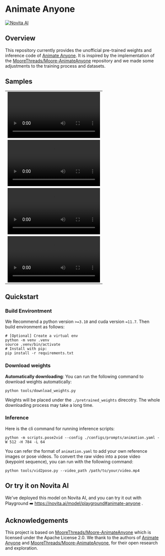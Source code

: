 # Animate Anyone

[![Novita AI](https://github.com/novitalabs/AnimateAnyone/assets/4327933/2a6ef880-e5c3-437e-adc5-2ae8601ac4f8)](https://novita.ai)

## Overview

This repository currently provides the unofficial pre-trained weights and inference code of [Animate Anyone](https://humanaigc.github.io/animate-anyone). It is inspired by the implementation of the [MooreThreads/Moore-AnimateAnyone](https://github.com/MooreThreads/Moore-AnimateAnyone) repository and we made some adjustments to the training process and datasets.

## Samples

<table class="center">
    <tr><td><video controls autoplay loop src="https://github.com/novitalabs/AnimateAnyone/assets/4327933/49d9c98c-a3bb-4cfc-b1ce-c0e85731e7f8">Demo 1</video></td></tr>
    <tr><td><video controls autoplay loop src="https://github.com/novitalabs/AnimateAnyone/assets/4327933/cd58d1e8-95d8-46e2-8b34-ba004067c6c9">Demo 2</video></td></tr>
    <tr><td><video controls autoplay loop src="https://github.com/novitalabs/AnimateAnyone/assets/4327933/1f07f5e7-073e-4d02-872b-da63e2a97c1b">Demo 3</video></td></tr>
    <tr><td><video controls autoplay loop src="https://github.com/novitalabs/AnimateAnyone/assets/4327933/3e492adf-9d07-493d-b3c9-65db47713bf3">Demo 4</video></td></tr>
</table>

## Quickstart

### Build Environtment

We Recommend a python version `>=3.10` and cuda version `=11.7`. Then build environment as follows:

```shell
# [Optional] Create a virtual env
python -m venv .venv
source .venv/bin/activate
# Install with pip:
pip install -r requirements.txt
```

### Download weights

**Automatically downloading**: You can run the following command to download weights automatically:

```shell
python tools/download_weights.py
```

Weights will be placed under the `./pretrained_weights` direcotry. The whole downloading process may take a long time.

### Inference

Here is the cli command for running inference scripts:

```shell
python -m scripts.pose2vid --config ./configs/prompts/animation.yaml -W 512 -H 784 -L 64
```

You can refer the format of `animation.yaml` to add your own reference images or pose videos. To convert the raw video into a pose video (keypoint sequence), you can run with the following command:

```shell
python tools/vid2pose.py --video_path /path/to/your/video.mp4
```

## Or try it on Novita AI

We've deployed this model on Novita AI, and you can try it out with Playground ➡️ https://novita.ai/model/playground#animate-anyone .

## Acknowledgements

This project is based on [MooreThreads/Moore-AnimateAnyone](https://github.com/MooreThreads/Moore-AnimateAnyone) which is licensed under the Apache License 2.0. We thank to the authors of [Animate Anyone](https://humanaigc.github.io/animate-anyone) and [MooreThreads/Moore-AnimateAnyone](https://github.com/MooreThreads/Moore-AnimateAnyone), for their open research and exploration.
